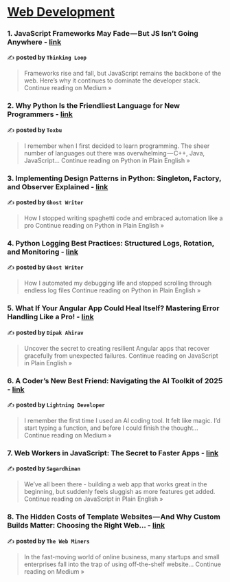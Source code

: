 
<h1><a href=https://medium.com/tag/web-development/recommended target="_blank" rel="noopener noreferrer">Web Development</a></h1>
<h3>1. JavaScript Frameworks May Fade — But JS Isn’t Going Anywhere - <a href="https://medium.com/@ThinkingLoop/javascript-frameworks-may-fade-but-js-isnt-going-anywhere-ffba7896577a?source=rss------web_development-5" target="_blank" rel="noopener noreferrer">link</a></h3>

✍️ **posted by `Thinking Loop`**

<blockquote>Frameworks rise and fall, but JavaScript remains the backbone of the web. Here’s why it continues to dominate the developer stack.
Continue reading on Medium »</blockquote>

<h3>2. Why Python Is the Friendliest Language for New Programmers - <a href="https://python.plainenglish.io/why-python-is-the-friendliest-language-for-new-programmers-125f8ea25702?source=rss------web_development-5" target="_blank" rel="noopener noreferrer">link</a></h3>

✍️ **posted by `Toxbu`**

<blockquote>I remember when I first decided to learn programming. The sheer number of languages out there was overwhelming — C++, Java, JavaScript…
Continue reading on Python in Plain English »</blockquote>

<h3>3. Implementing Design Patterns in Python: Singleton, Factory, and Observer Explained - <a href="https://python.plainenglish.io/implementing-design-patterns-in-python-singleton-factory-and-observer-explained-199e7fe9b1c7?source=rss------web_development-5" target="_blank" rel="noopener noreferrer">link</a></h3>

✍️ **posted by `Ghost Writer`**

<blockquote>How I stopped writing spaghetti code and embraced automation like a pro
Continue reading on Python in Plain English »</blockquote>

<h3>4. Python Logging Best Practices: Structured Logs, Rotation, and Monitoring - <a href="https://python.plainenglish.io/python-logging-best-practices-structured-logs-rotation-and-monitoring-32a5bfd6ef08?source=rss------web_development-5" target="_blank" rel="noopener noreferrer">link</a></h3>

✍️ **posted by `Ghost Writer`**

<blockquote>How I automated my debugging life and stopped scrolling through endless log files
Continue reading on Python in Plain English »</blockquote>

<h3>5. What If Your Angular App Could Heal Itself? Mastering Error Handling Like a Pro! - <a href="https://javascript.plainenglish.io/what-if-your-angular-app-could-heal-itself-mastering-error-handling-like-a-pro-8963dbdc9256?source=rss------web_development-5" target="_blank" rel="noopener noreferrer">link</a></h3>

✍️ **posted by `Dipak Ahirav`**

<blockquote>Uncover the secret to creating resilient Angular apps that recover gracefully from unexpected failures.
Continue reading on JavaScript in Plain English »</blockquote>

<h3>6. A Coder’s New Best Friend: Navigating the AI Toolkit of 2025 - <a href="https://medium.com/@bishakhghosh0/a-coders-new-best-friend-navigating-the-ai-toolkit-of-2025-40c7eaf2a3b0?source=rss------web_development-5" target="_blank" rel="noopener noreferrer">link</a></h3>

✍️ **posted by `Lightning Developer`**

<blockquote>I remember the first time I used an AI coding tool. It felt like magic. I’d start typing a function, and before I could finish the thought…
Continue reading on Medium »</blockquote>

<h3>7. Web Workers in JavaScript: The Secret to Faster Apps - <a href="https://javascript.plainenglish.io/web-workers-in-javascript-the-secret-to-faster-apps-efc5319bd34e?source=rss------web_development-5" target="_blank" rel="noopener noreferrer">link</a></h3>

✍️ **posted by `Sagardhiman`**

<blockquote>We’ve all been there - building a web app that works great in the beginning, but suddenly feels sluggish as more features get added.
Continue reading on JavaScript in Plain English »</blockquote>

<h3>8. The Hidden Costs of Template Websites — And Why Custom Builds Matter: Choosing the Right Web… - <a href="https://medium.com/@thewebminers/the-hidden-costs-of-template-websites-and-why-custom-builds-matter-choosing-the-right-web-d8e2fac369d2?source=rss------web_development-5" target="_blank" rel="noopener noreferrer">link</a></h3>

✍️ **posted by `The Web Miners`**

<blockquote>In the fast-moving world of online business, many startups and small enterprises fall into the trap of using off-the-shelf website…
Continue reading on Medium »</blockquote>

